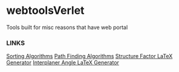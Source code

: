 # webtoolsVerlet
Tools built for misc reasons that have web portal

### LINKS
[Sorting Algorithms](https://webtools.verlet.io/SortingAlgorithms/main.html)
[Path Finding Algorithms](https://webtools.verlet.io/mazepath/main.html)
[Structure Factor LaTeX Generator](https://webtools.verlet.io/latexGenerator/structure_factor.html)
[Interplaner Angle LaTeX Generator](https://webtools.verlet.io/home/rose/Documents/SCRIPT/webtoolsVerlet/SortingAlgorithms/main.html)
